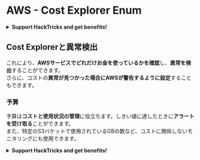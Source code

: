 # AWS - Cost Explorer Enum

<details>

<summary><strong>Support HackTricks and get benefits!</strong></summary>

* HackTricksの広告を掲載したい場合や、最新バージョンのPEASSを入手したい場合、またはHackTricksをPDFでダウンロードしたい場合は、[**SUBSCRIPTION PLANS**](https://github.com/sponsors/carlospolop)をご確認ください！
* [**公式PEASS＆HackTricksグッズ**](https://peass.creator-spring.com)を入手してください
* [**The PEASS Family**](https://opensea.io/collection/the-peass-family)を見つけてください。独占的な[**NFT**](https://opensea.io/collection/the-peass-family)のコレクションです
* 💬 [**Discordグループ**](https://discord.gg/hRep4RUj7f)または[**telegramグループ**](https://t.me/peass)に参加するか、**Twitter**で私をフォローしてください 🐦 [**@carlospolopm**](https://twitter.com/carlospolopm)
* **HackTricks**と**HackTricks Cloud**のGitHubリポジトリにPRを提出して、あなたのハッキングトリックを共有してください。

</details>

## Cost Explorerと異常検出

これにより、**AWSサービスでどれだけお金を使っているかを確認**し、**異常を検出**することができます。\
さらに、コストの**異常が見つかった場合にAWSが警告するように設定**することもできます。

### 予算

予算は**コストと使用状況の管理**に役立ちます。しきい値に達したときに**アラートを受け取る**ことができます。\
また、特定のS3バケットで使用されているGBの数など、コストに関係しないモニタリングにも使用できます。

<details>

<summary><strong>Support HackTricks and get benefits!</strong></summary>

* HackTricksの広告を掲載したい場合や、最新バージョンのPEASSを入手したい場合、またはHackTricksをPDFでダウンロードしたい場合は、[**SUBSCRIPTION PLANS**](https://github.com/sponsors/carlospolop)をご確認ください！
* [**公式PEASS＆HackTricksグッズ**](https://peass.creator-spring.com)を入手してください
* [**The PEASS Family**](https://opensea.io/collection/the-peass-family)を見つけてください。独占的な[**NFT**](https://opensea.io/collection/the-peass-family)のコレクションです
* 💬 [**Discordグループ**](https://discord.gg/hRep4RUj7f)または[**telegramグループ**](https://t.me/peass)に参加するか、**Twitter**で私をフォローしてください 🐦 [**@carlospolopm**](https://twitter.com/carlospolopm)
* **HackTricks**と**HackTricks Cloud**のGitHubリポジトリにPRを提出して、あなたのハッキングトリックを共有してください。

</details>
